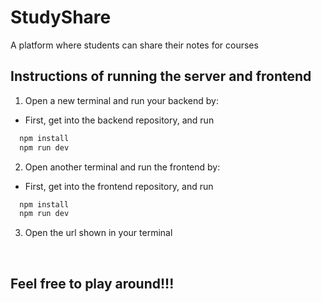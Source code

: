 # StudyShare
A platform where students can share their notes for courses


## Instructions of running the server and frontend

1. Open a new terminal and run your backend by:  
- First, get into the backend repository, and run
 ```sh
   npm install
   npm run dev
 ```
2. Open another terminal and run the frontend by:  
- First, get into the frontend repository, and run
```sh
  npm install
  npm run dev
```
3. Open the url shown in your terminal

<br>

## Feel free to play around!!!
